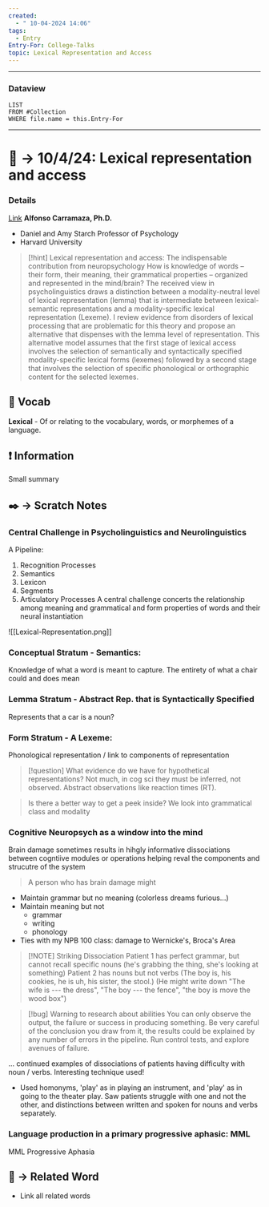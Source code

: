 ```yaml
---
created:
  - " 10-04-2024 14:06"
tags:
  - Entry
Entry-For: College-Talks
topic: Lexical Representation and Access
---
```


---
### Dataview
```dataview
LIST
FROM #Collection
WHERE file.name = this.Entry-For
```
---

# 📗 -> 10/4/24: Lexical representation and access
### Details
[Link](https://mindbrain.ucdavis.edu/events/exploring-mind-lexical-representation-and-access-indispensable-contribution-neuropsychology)
**Alfonso Carramaza, Ph.D.**  
- Daniel and Amy Starch Professor of Psychology
- Harvard University

> [!hint] Lexical representation and access: The indispensable contribution from neuropsychology 
> How is knowledge of words – their form, their meaning, their grammatical properties – organized and represented in the mind/brain?  The received view in psycholinguistics draws a distinction between a modality-neutral level of lexical representation (lemma) that is intermediate between lexical-semantic representations and a modality-specific lexical representation (Lexeme). I review evidence from disorders of lexical processing that are problematic for this theory and propose an alternative that dispenses with the lemma level of representation. This alternative model assumes that the first stage of lexical access involves the selection of semantically and syntactically specified modality-specific lexical forms (lexemes) followed by a second stage that involves the selection of specific phonological or orthographic content for the selected lexemes.

## 🎤 Vocab
**Lexical** - Of or relating to the vocabulary, words, or morphemes of a language.

## ❗ Information
Small summary

## ✒️ -> Scratch Notes
### Central Challenge in Psycholinguistics and Neurolinguistics
A Pipeline:
1) Recognition Processes
2) Semantics
3) Lexicon
4) Segments
5) Articulatory Processes
A central challenge concerts the relationship among meaning and grammatical and form properties of words and their neural instantiation

![[Lexical-Representation.png]]
### Conceptual Stratum - Semantics:
Knowledge of what a word is meant to capture. The entirety of what a chair could and does mean

### Lemma Stratum - Abstract Rep. that is Syntactically Specified
Represents that a car is a noun?

### Form Stratum - A Lexeme:
Phonological representation / link to components of representation



> [!question] What evidence do we have for hypothetical representations?
> Not much, in cog sci they must be inferred, not observed. Abstract observations like reaction times (RT).

> Is there a better way to get a peek inside?
> We look into grammatical class and modality

### Cognitive Neuropsych as a window into the mind
Brain damage sometimes results in hihgly informative dissociations between cogntiive modules or operations helping reval the components and strucutre of the system
> A person who has brain damage might
- Maintain grammar but no meaning (colorless dreams furious...)
- Maintain meaning but not 
	- grammar 
	- writing 
	- phonology
- Ties with my NPB 100 class: damage to Wernicke's, Broca's Area

> [!NOTE] Striking Dissociation
> Patient 1 has perfect grammar, but cannot recall specific nouns (he's grabbing the thing, she's looking at something)
> Patient 2 has nouns but not verbs (The boy is, his cookies, he is uh, his sister, the stool.) (He might write down "The wife is --- the dress", "The boy --- the fence", "the boy is move the wood box")


> [!bug] Warning to research about abilities
> You can only observe the output, the failure or success in producing something. Be very careful of the conclusion you draw from it, the results could be explained by any number of errors in the pipeline. Run control tests, and explore avenues of failure.

... continued examples of dissociations of patients having difficulty with noun / verbs. 
Interesting technique used!
- Used homonyms, 'play' as in playing an instrument, and 'play' as in going to the theater play. Saw patients struggle with one and not the other, and distinctions between written and spoken for nouns and verbs separately. 
### Language production in a primary progressive aphasic: MML
MML Progressive Aphasia


## 🔗 -> Related Word
- Link all related words


